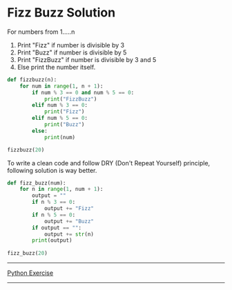 # Fizz Buzz Solution

For numbers from 1.....n

1. Print "Fizz" if number is divisible by 3
2. Print "Buzz" if number is divisible by 5
3. Print "FizzBuzz" if number is divisible by 3 and 5
4. Else print the number itself.

```python
def fizzbuzz(n):
    for num in range(1, n + 1):
        if num % 3 == 0 and num % 5 == 0:
            print("FizzBuzz")
        elif num % 3 == 0:
            print("Fizz")
        elif num % 5 == 0:
            print("Buzz")
        else:
            print(num)

fizzbuzz(20)
```

To write a clean code and follow DRY (Don't Repeat Yourself) principle, following solution is way better.

```python
def fizz_buzz(num):
    for n in range(1, num + 1):
        output = ""
        if n % 3 == 0:
            output += "Fizz"
        if n % 5 == 0:
            output += "Buzz"
        if output == "":
            output += str(n)
        print(output)
        
fizz_buzz(20)
```

---

[Python Exercise](/Python/README.md)

---
